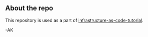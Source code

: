 ## About the repo

This repository is used as a part of [infrastructure-as-code-tutorial](https://github.com/Artemmkin/infrastructure-as-code-tutorial).

-AK
